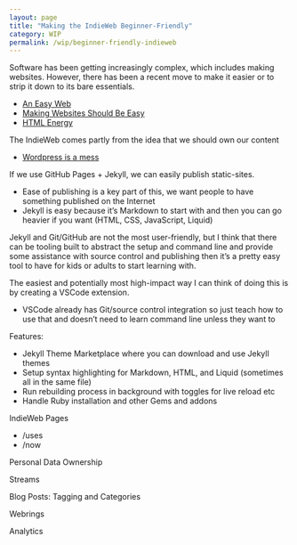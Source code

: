 ```yaml
---
layout: page
title: "Making the IndieWeb Beginner-Friendly"
category: WIP
permalink: /wip/beginner-friendly-indieweb
---
```


Software has been getting increasingly complex, which includes making websites. However, there has been a recent move to make it easier or to strip it down to its bare essentials.
* [An Easy Web](https://flamedfury.com/posts/an-easy-web/)
* [Making Websites Should Be Easy](https://flamedfury.com/posts/making-websites-should-be-easy/ )
* [HTML Energy](https://html.energy/)

The IndieWeb comes partly from the idea that we should own our content
* [Wordpress is a mess](https://lwn.net/Articles/991906/)

If we use GitHub Pages + Jekyll, we can easily publish static-sites.
* Ease of publishing is a key part of this, we want people to have something published on the Internet
* Jekyll is easy because it’s Markdown to start with and then you can go heavier if you want (HTML, CSS, JavaScript, Liquid)

Jekyll and Git/GitHub are not the most user-friendly, but I think that there can be tooling built to abstract the setup and command line and provide some assistance with source control and publishing then it’s a pretty easy tool to have for kids or adults to start learning with.

The easiest and potentially most high-impact way I can think of doing this is by creating a VSCode extension.
* VSCode already has Git/source control integration so just teach how to use that and doesn’t need to learn command line unless they want to 

Features:
* Jekyll Theme Marketplace where you can download and use Jekyll themes
* Setup syntax highlighting for Markdown, HTML, and Liquid (sometimes all in the same file)
* Run rebuilding process in background with toggles for live reload etc
* Handle Ruby installation and other Gems and addons 

IndieWeb Pages
* /uses
* /now

Personal Data Ownership

Streams

Blog Posts: Tagging and Categories

Webrings

Analytics 